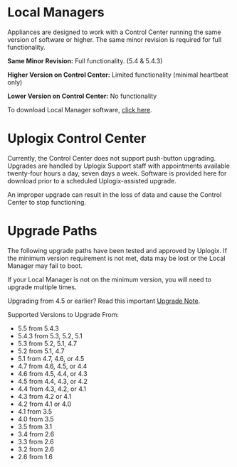 <!-- 5.5 -->

# Local Managers

Appliances are designed to work with a Control Center running the same version of software or higher. The same minor revision is required for full functionality.

**Same Minor Revision:** Full functionality. (5.4 & 5.4.3)

**Higher Version on Control Center:** Limited functionality (minimal heartbeat only)

**Lower Version on Control Center:** No functionality

To download Local Manager software, [click here](/support/account/).

# Uplogix Control Center

Currently, the Control Center does not support push-button upgrading. Upgrades are handled by Uplogix Support staff with appointments available twenty-four hours a day, seven days a week. Software is provided here for download prior to a scheduled Uplogix-assisted upgrade.

<div class='danger' />An improper upgrade can result in the loss of data and cause the Control Center to stop functioning.</div>

# Upgrade Paths

The following upgrade paths have been tested and approved by Uplogix. If the minimum version requirement is not met, data may be lost or the Local Manager may fail to boot.

<div class='warning' />If your Local Manager is not on the minimum version, you will need to upgrade multiple times.</div>

Upgrading from 4.5 or earlier? Read this important [Upgrade Note](https://uplogix.com/docs/knowledge-base/software/upgrade-notes-4.6).

Supported Versions to Upgrade From:

* 5.5 from 5.4.3
* 5.4.3 from 5.3, 5.2, 5.1
* 5.3 from 5.2, 5.1, 4.7
* 5.2 from 5.1, 4.7
* 5.1 from 4.7, 4.6, or 4.5
* 4.7 from 4.6, 4.5, or 4.4
* 4.6 from 4.5, 4.4, or 4.3
* 4.5 from 4.4, 4.3, or 4.2
* 4.4 from 4.3, 4.2, or 4.1
* 4.3 from 4.2 or 4.1
* 4.2 from 4.1 or 4.0
* 4.1 from 3.5
* 4.0 from 3.5
* 3.5 from 3.1
* 3.4 from 2.6
* 3.3 from 2.6
* 3.2 from 2.6
* 2.6 from 1.6